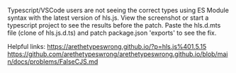 Typescript/VSCode users are not seeing the correct types using ES Module syntax with the latest version of hls.js. View the screenshot or start a typescript project to see the results before the patch. Paste the hls.d.mts file (clone of hls.js.d.ts) and patch package.json 'exports' to see the fix.

Helpful links:
https://arethetypeswrong.github.io/?p=hls.js%401.5.15
https://github.com/arethetypeswrong/arethetypeswrong.github.io/blob/main/docs/problems/FalseCJS.md
